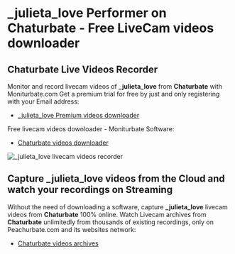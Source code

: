 # _julieta_love Performer on Chaturbate - Free LiveCam videos downloader

## Chaturbate Live Videos Recorder

Monitor and record livecam videos of **_julieta_love** from **Chaturbate** with Moniturbate.com
Get a premium trial for free by just and only registering with your Email address:
* [_julieta_love Premium videos downloader](https://moniturbate.com/request-demo-licence-key.html)

Free livecam videos downloader - Moniturbate Software:
* [Chaturbate videos downloader](https://moniturbate.com/moniturbate-download-software.html)

![_julieta_love livecam videos recorder](https://peachurnet.com/templates/moniturbate-software.png)


## Capture _julieta_love videos from the Cloud and watch your recordings on Streaming

Without the need of downloading a software, capture **_julieta_love** livecam videos from **Chaturbate** 100% online.
Watch Livecam archives from **Chaturbate** unlimitedly from thousands of existing recordings, only on Peachurbate.com and its websites network:
* [Chaturbate videos archives](https://peachurnet.com/)